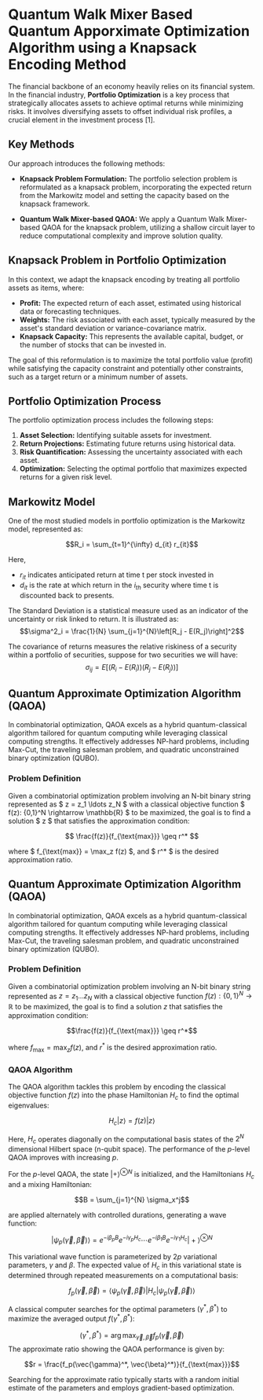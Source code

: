 # Quantum Walk Mixer Based Quantum Apporximate Optimization Algorithm using a Knapsack Encoding Method

The financial backbone of an economy heavily relies on its financial system. In the financial industry, **Portfolio Optimization** is a key process that strategically allocates assets to achieve optimal returns while minimizing risks. It involves diversifying assets to offset individual risk profiles, a crucial element in the investment process [1].

## Key Methods

Our approach introduces the following methods:

- **Knapsack Problem Formulation:** The portfolio selection problem is reformulated as a knapsack problem, incorporating the expected return from the Markowitz model and setting the capacity based on the knapsack framework.
  
- **Quantum Walk Mixer-based QAOA:** We apply a Quantum Walk Mixer-based QAOA for the knapsack problem, utilizing a shallow circuit layer to reduce computational complexity and improve solution quality.

## Knapsack Problem in Portfolio Optimization

In this context, we adapt the knapsack encoding by treating all portfolio assets as items, where:
- **Profit:** The expected return of each asset, estimated using historical data or forecasting techniques.
- **Weights:** The risk associated with each asset, typically measured by the asset's standard deviation or variance-covariance matrix.
- **Knapsack Capacity:** This represents the available capital, budget, or the number of stocks that can be invested in.

The goal of this reformulation is to maximize the total portfolio value (profit) while satisfying the capacity constraint and potentially other constraints, such as a target return or a minimum number of assets.

## Portfolio Optimization Process

The portfolio optimization process includes the following steps:

1. **Asset Selection:** Identifying suitable assets for investment.
2. **Return Projections:** Estimating future returns using historical data.
3. **Risk Quantification:** Assessing the uncertainty associated with each asset.
4. **Optimization:** Selecting the optimal portfolio that maximizes expected returns for a given risk level.

## Markowitz Model

One of the most studied models in portfolio optimization is the Markowitz model, represented as:


$$R_i = \sum_{t=1}^{\infty} d_{it} r_{it}$$

Here, 
- $r_{it}$ indicates anticipated return at time t  per stock invested in
- $d_{it}$ is the rate at which return in the $i_{th}$ security where time t is discounted back to presents.

The Standard Deviation is a statistical measure used as an indicator of the
uncertainty or risk linked to return. It is illustrated as: 
$$\sigma^2_i = \frac{1}{N} \sum_{j=1}^{N}\left[R_j - E(R_j)\right]^2$$

The covariance of returns measures the relative riskiness of a security within a portfolio of
securities, suppose for two securities we will have: $$\sigma_{ij} = E\left[(R_i - E(R_i))(R_j - E(R_j))\right]$$

## Quantum Approximate Optimization Algorithm (QAOA)

In combinatorial optimization, QAOA excels as a hybrid quantum-classical algorithm tailored for quantum computing while leveraging classical computing strengths. It effectively addresses NP-hard problems, including Max-Cut, the traveling salesman problem, and quadratic unconstrained binary optimization (QUBO).

### Problem Definition

Given a combinatorial optimization problem involving an N-bit binary string represented as $ z = z_1 \ldots z_N $ with a classical objective function $ f(z): \{0,1\}^N \rightarrow \mathbb{R} $ to be maximized, the goal is to find a solution $ z $ that satisfies the approximation condition:

$$
\frac{f(z)}{f_{\text{max}}} \geq r^*
$$

where $ f_{\text{max}} = \max_z f(z) $, and $ r^* $ is the desired approximation ratio.

## Quantum Approximate Optimization Algorithm (QAOA)

In combinatorial optimization, QAOA excels as a hybrid quantum-classical algorithm tailored for quantum computing while leveraging classical computing strengths. It effectively addresses NP-hard problems, including Max-Cut, the traveling salesman problem, and quadratic unconstrained binary optimization (QUBO).

### Problem Definition

Given a combinatorial optimization problem involving an N-bit binary string represented as $z = z_1 \ldots z_N$ with a classical objective function $f(z): \{0,1\}^N \rightarrow \mathbb{R}$ to be maximized, the goal is to find a solution $z$ that satisfies the approximation condition: 

$$\frac{f(z)}{f_{\text{max}}} \geq r^*$$

where $f_{\text{max}} = \max_z f(z)$, and $r^*$ is the desired approximation ratio.

### QAOA Algorithm

The QAOA algorithm tackles this problem by encoding the classical objective function $f(z)$ into the phase Hamiltonian $H_c$ to find the optimal eigenvalues:

$$H_c |z\rangle = f(z) |z\rangle$$

Here, $H_c$ operates diagonally on the computational basis states of the $2^N$ dimensional Hilbert space (n-qubit space). The performance of the $p$-level QAOA improves with increasing $p$.

For the $p$-level QAOA, the state $|+\rangle^{\otimes N}$ is initialized, and the Hamiltonians $H_c$ and a mixing Hamiltonian:

$$B = \sum_{j=1}^{N} \sigma_x^j$$

are applied alternately with controlled durations, generating a wave function:

$$|\psi_p(\vec{\gamma}, \vec{\beta})\rangle = e^{-i\beta_p B} e^{-i\gamma_p H_c} \cdots e^{-i\beta_1 B} e^{-i\gamma_1 H_c} |+\rangle^{\otimes N}$$

This variational wave function is parameterized by $2p$ variational parameters, $\gamma$ and $\beta$. The expected value of $H_c$ in this variational state is determined through repeated measurements on a computational basis:

$$f_p(\vec{\gamma}, \vec{\beta}) = \langle \psi_p(\vec{\gamma}, \vec{\beta}) | H_c | \psi_p(\vec{\gamma}, \vec{\beta}) \rangle$$

A classical computer searches for the optimal parameters $(\gamma^*, \beta^*)$ to maximize the averaged output $f(\gamma^*, \beta^*)$:

$$(\gamma^*, \beta^*) = \arg\max_{\vec{\gamma}, \vec{\beta}} f_p(\vec{\gamma}, \vec{\beta})$$
The approximate ratio showing the QAOA performance is given by:

$$r = \frac{f_p(\vec{\gamma}^*, \vec{\beta}^*)}{f_{\text{max}}}$$

Searching for the approximate ratio typically starts with a random initial estimate of the parameters and employs gradient-based optimization.
